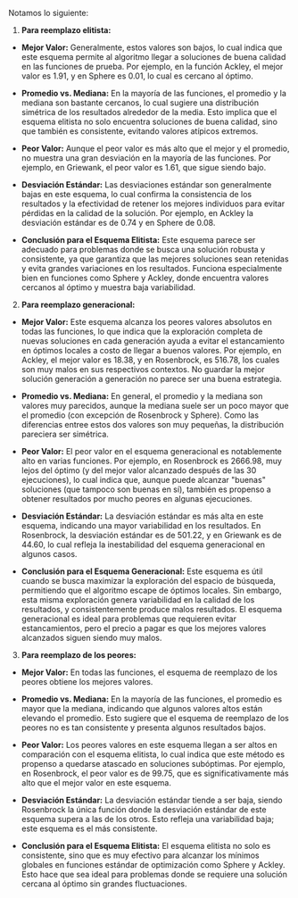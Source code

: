 Notamos lo siguiente:

1. **Para reemplazo elitista:** 

* **Mejor Valor:** Generalmente, estos valores son bajos, lo cual indica que este esquema permite al algoritmo llegar a soluciones de buena calidad en las funciones de prueba. Por ejemplo, en la función Ackley, el mejor valor es 1.91, y en Sphere es 0.01, lo cual es cercano al óptimo.

* **Promedio vs. Mediana:** En la mayoría de las funciones, el promedio y la mediana son bastante cercanos, lo cual sugiere una distribución simétrica de los resultados alrededor de la media. Esto implica que el esquema elitista no solo encuentra soluciones de buena calidad, sino que también es consistente, evitando valores atípicos extremos.

* **Peor Valor:** Aunque el peor valor es más alto que el mejor y el promedio, no muestra una gran desviación en la mayoría de las funciones. Por ejemplo, en Griewank, el peor valor es 1.61, que sigue siendo bajo.

* **Desviación Estándar:** Las desviaciones estándar son generalmente bajas en este esquema, lo cual confirma la consistencia de los resultados y la efectividad de retener los mejores individuos para evitar pérdidas en la calidad de la solución. Por ejemplo, en Ackley la desviación estándar es de 0.74 y en Sphere de 0.08.

* **Conclusión para el Esquema Elitista:** Este esquema parece ser adecuado para problemas donde se busca una solución robusta y consistente, ya que garantiza que las mejores soluciones sean retenidas y evita grandes variaciones en los resultados. Funciona especialmente bien en funciones como Sphere y Ackley, donde encuentra valores cercanos al óptimo y muestra baja variabilidad.

2. **Para reemplazo generacional:** 

* **Mejor Valor:** Este esquema alcanza los peores valores absolutos en todas las funciones, lo que indica que la exploración completa de nuevas soluciones en cada generación ayuda a evitar el estancamiento en óptimos locales a costo de llegar a buenos valores. Por ejemplo, en Ackley, el mejor valor es 18.38, y en Rosenbrock, es 516.78, los cuales son muy malos en sus respectivos contextos. No guardar la mejor solución generación a generación no parece ser una buena estrategia.

* **Promedio vs. Mediana:** En general, el promedio y la mediana son valores muy parecidos, aunque la mediana suele ser un poco mayor que el promedio (con excepción de Rosenbrock y Sphere). Como las diferencias entree estos dos valores son muy pequeñas, la distribución pareciera ser simétrica.

* **Peor Valor:** El peor valor en el esquema generacional es notablemente alto en varias funciones. Por ejemplo, en Rosenbrock es 2666.98, muy lejos del óptimo (y del mejor valor alcanzado después de las 30 ejecuciones), lo cual indica que, aunque puede alcanzar "buenas" soluciones (que tampoco son buenas en sí), también es propenso a obtener resultados por mucho peores en algunas ejecuciones.

* **Desviación Estándar:** La desviación estándar es más alta en este esquema, indicando una mayor variabilidad en los resultados. En Rosenbrock, la desviación estándar es de 501.22, y en Griewank es de 44.60, lo cual refleja la inestabilidad del esquema generacional en algunos casos.

* **Conclusión para el Esquema Generacional:** Este esquema es útil cuando se busca maximizar la exploración del espacio de búsqueda, permitiendo que el algoritmo escape de óptimos locales. Sin embargo, esta misma exploración genera variabilidad en la calidad de los resultados, y consistentemente produce malos resultados. El esquema generacional es ideal para problemas que requieren evitar estancamientos, pero el precio a pagar es que los mejores valores alcanzados siguen siendo muy malos.

3. **Para reemplazo de los peores:** 

* **Mejor Valor:** En todas las funciones, el esquema de reemplazo de los peores obtiene los mejores valores. 

* **Promedio vs. Mediana:** En la mayoría de las funciones, el promedio es mayor que la mediana, indicando que algunos valores altos están elevando el promedio. Esto sugiere que el esquema de reemplazo de los peores no es tan consistente y presenta algunos resultados bajos.

* **Peor Valor:** Los peores valores en este esquema llegan a ser altos en comparación con el esquema elitista, lo cual indica que este método es propenso a quedarse atascado en soluciones subóptimas. Por ejemplo, en Rosenbrock, el peor valor es de 99.75, que es significativamente más alto que el mejor valor en este esquema.

* **Desviación Estándar:** La desviación estándar tiende a ser baja, siendo Rosenbrock la única función donde la desviación estándar de este esquema supera a las de los otros. Esto refleja una variabilidad baja; este esquema es el más consistente.

* **Conclusión para el Esquema Elitista:** El esquema elitista no solo es consistente, sino que es muy efectivo para alcanzar los mínimos globales en funciones estándar de optimización como Sphere y Ackley. Esto hace que sea ideal para problemas donde se requiere una solución cercana al óptimo sin grandes fluctuaciones.
